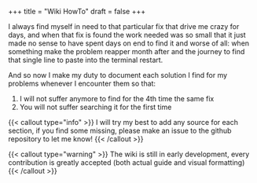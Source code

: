 +++
title = "Wiki HowTo"
draft = false
+++

I always find myself in need to that particular fix that drive me crazy for days, and when that fix is found the work needed was so small that it just made no sense to have spent days on end to find it and worse of all: when something make the problem reapper month after and the journey to find that single line to paste into the terminal restart.

And so now I make my duty to document each solution I find for my problems whenever I encounter them so that:

1. I will not suffer anymore to find for the 4th time the same fix
2. You will not suffer searching it for the first time

{{< callout type="info" >}}
I will try my best to add any source for each section, if you find some missing, please make an issue to the github repository to let me know!
{{< /callout >}}

{{< callout type="warning" >}}
 The wiki is still in early development, every contribution is greatly accepted (both actual guide and visual formatting)
{{< /callout >}}
